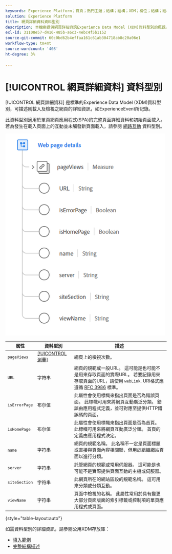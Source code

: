```yaml
---
keywords: Experience Platform；首頁；熱門主題；結構；結構；XDM；欄位；結構；結構；網頁詳細資訊；資料型別；資料型別；資料型別；網頁
solution: Experience Platform
title: 網頁詳細資料資料型別
description: 本檔案提供網頁詳細資訊Experience Data Model (XDM)資料型別的概觀。
exl-id: 31108e57-d416-485b-a6c3-4ebc4f5b1152
source-git-commit: 60c0bd62b4effaa161c61ab304718ab8c20a06e1
workflow-type: tm+mt
source-wordcount: '408'
ht-degree: 3%

---
```


# [!UICONTROL 網頁詳細資料] 資料型別

[!UICONTROL 網頁詳細資料] 是標準的Experience Data Model (XDM)資料型別，可描述剛載入及檢視之網頁的詳細資訊，如ExperienceEvent所記錄。

此資料型別適用於單頁網頁應用程式(SPA)的完整頁面詳細資料和初始頁面載入。 若為發生在載入頁面上的互動並未觸發新頁面載入，請參閱 [網路互動](./web-interaction.md) 資料型別。

<img src="../images/data-types/web-page-details.PNG" width="500" /><br />

| 属性 | 資料型別 | 描述 |
| --- | --- | --- |
| `pageViews` | [[!UICONTROL 測量]](./measure.md) | 網頁上的檢視次數。 |
| `URL` | 字符串 | 網頁的規範或一般URL。 這可能是也可能不是用來存取頁面的實際URL。 若要記錄用來存取頁面的URL，請使用 `webLink`. URI格式應遵循 [RFC 3986](https://tools.ietf.org/html/rfc3986) 標準。 |
| `isErrorPage` | 布尔值 | 此屬性會使用標幟來指出頁面是否為錯誤頁面。 此標幟可用來將網頁互動廣泛分類。 錯誤由應用程式定義，並可對應至提供HTTP錯誤碼的頁面。 |
| `isHomePage` | 布尔值 | 此屬性會使用標幟來指出頁面是否為首頁。 此標幟可用來將網頁互動廣泛分類。 首頁的定義由應用程式決定。 |
| `name` | 字符串 | 網頁的規範名稱。 此名稱不一定是頁面標題或直接與頁面內容相關聯，但用於組織網站頁面以進行分類。 |
| `server` | 字符串 | 託管網頁的規範或常用伺服器。 這可能是也可能不是實際提供頁面互動的主機或伺服器。 |
| `siteSection` | 字符串 | 此網頁所在的網站區段的規範名稱。 這可用來分類或分類互動。 |
| `viewName` | 字符串 | 頁面中檢視的名稱。 此屬性常用於具有變更大部分頁面版面的索引標籤或控制項的單頁應用程式或頁面。 |

{style="table-layout:auto"}

如需資料型別的詳細資訊，請參閱公用XDM存放庫：

* [填入範例](https://github.com/adobe/xdm/blob/master/components/datatypes/deprecated/webpagedetails.example.2.json)
* [完整結構描述](https://github.com/adobe/xdm/blob/master/components/datatypes/deprecated/webpagedetails.schema.json)
